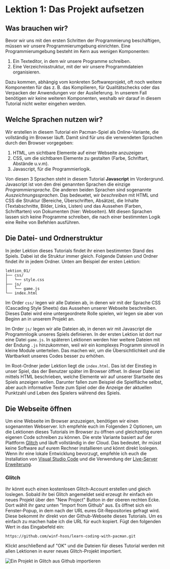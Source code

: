 # Lektion 1: Das Projekt aufsetzen

## Was brauchen wir?

Bevor wir uns mit den ersten Schritten der Programmierung beschäftigen, müssen wir unsere Programmierumgebung einrichten. Eine Programmierumgebung besteht im Kern aus wenigen Komponenten:

1. Ein Texteditor, in dem wir unsere Programme schreiben.
2. Eine Verzeichnisstruktur, mit der wir unsere Programmdateien organisieren.

Dazu kommen, abhängig vom konkreten Softwareprojekt, oft noch weitere Komponenten für das z. B. das Kompilieren, für Qualitätschecks oder das Verpacken der Anwendungen vor der Auslieferung. In unserem Fall benötigen wir keine weiteren Komponenten, weshalb wir darauf in diesem Tutorial nicht weiter eingehen werden.

## Welche Sprachen nutzen wir?

Wir erstellen in diesem Tutorial ein Pacman-Spiel als Online-Variante, die vollständig im Browser läuft. Damit sind für uns die verwendeten Sprachen durch den Browser vorgegeben: 

1. HTML, um sichtbare Elemente auf einer Webseite anzuzeigen
2. CSS, um die sichtbaren Elemente zu gestalten (Farbe, Schriftart, Abstände u.v.m).
3. Javascript, für die Programmierlogik.

Von diesen 3 Sprachen steht in diesem Tutorial **Javascript** im Vordergrund. Javascript ist von den drei genannten Sprachen die einzige *Programmiersprache*. Die anderen beiden Sprachen sind sogenannte *Auszeichnungssprachen*. Das bedeuetet, wir *beschreiben* mit HTML und CSS die Struktur (Bereiche, Überschriften, Absätze), die Inhalte (Textabschnitte, Bilder, Links, Listen) und das Aussehen (Farben, Schriftarten) von Dokumenten (hier: Webseiten). Mit diesen Sprachen lassen sich keine Programme schreiben, die nach einer bestimmten Logik eine Reihe von Befehlen ausführen.

## Die Datei- und Ordnerstruktur

In jeder Lektion dieses Tutorials findet ihr einen bestimmten Stand des Spiels. Dabei ist die Struktur immer gleich. Folgende Dateien und Ordner findet ihr in jedem Ordner. Unten am Beispiel der ersten Lektion:

```
lektion_01/
├── css/
│   └── style.css
├── js/
│   └── game.js
└── index.html
```

Im Order `css/` legen wir alle Dateien ab, in denen wir mit der Sprache CSS (Cascading Style Sheets) das Aussehen unserer Webseite beschreiben. Dieses Datei wird eine untergeordnete Rolle spielen, wir legen sie aber von Beginn an in unserem Projekt an.

Im Order `js/` legen wir alle Dateien ab, in denen wir mit Javascript die Programmlogik unseres Spiels definieren. In der ersten Lektion ist dort nur eine Datei `game.js`. In späteren Lektionen werden hier weitere Dateien mit der Endung `.js` hinzukommen, weil wir ein komplexes Programm sinnvoll in kleine Module unterteilen. Das machen wir, um die Übersichtlichkeit und die Wartbarkeit unseres Codes besser zu erhöhen.

Im Root-Ordner jeder Lektion liegt die `index.html`. Das ist der Einstieg in unser Spiel, das der Benutzer später im Browser öffnet. In dieser Datei ist mittels HTML beschrieben, welche Elemente wir auf unserer Startseite des Spiels anzeigen wollen. Darunter fallen zum Beispiel die Spielfläche selbst, aber auch informative Texte zum Spiel oder die Anzeige der aktuellen Punktzahl und Leben des Spielers während des Spiels.

## Die Webseite öffnen

Um eine Webseite im Browser anzuzeigen, benötigen wir einen sogenannten Webserver. Ich empfehle euch im Folgenden 2 Optionen, um die Lektionen dieses Tutorials im Browser zu öffnen und gleichzeitig euren eigenen Code schreiben zu können. Die erste Variante basiert auf der Plattform [Glitch](https://glitch.com/) und läuft vollständig in der Cloud. Das bedeutet, ihr müsst keine Software auf eurem Rechner installieren und könnt direkt loslegen. Wenn ihr eine lokale Entwicklung bevorzugt, empfehle ich euch die Installation von [Visual Studio Code](https://code.visualstudio.com/) und die Verwendung der [Live-Server Erweiterung](https://marketplace.visualstudio.com/items?itemName=ritwickdey.LiveServer).

### Glitch

Ihr könnt euch einen kostenlosen Glitch-Account erstellen und gleich loslegen. Sobald ihr bei Glitch angemeldet seid erzeugt ihr einfach ein neues Projekt über den "New Project" Button in der oberen rechten Ecke. Dort wählt ihr ganz unten "Import from Github" aus. Es öffnet sich ein Fenster-Popup, in dem nach der URL eures Git-Repositories gefragt wird. Diese bekommt ihr direkt von der Github-Webseite dieses Tutorials. Um es einfach zu machen habe ich die URL für euch kopiert. Fügt den folgenden Wert in das Eingabefeld ein:

```
https://github.com/winf-hsos/learn-coding-with-pacman.git
```

Klickt anschließend auf "OK" und die Dateien für dieses Tutorial werden mit allen Lektionen in eurer neues Glitch-Projekt importiert.

![Ein Projekt in Glitch aus Github importieren](../../resources/images/glitch_import_from_github.gif)